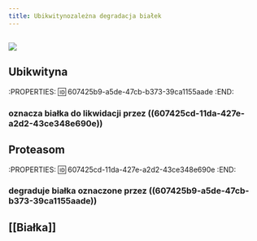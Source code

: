 ```yaml
---
title: Ubikwitynozależna degradacja białek
---
```


## ![](https://media.discordapp.net/attachments/738092871021756817/831118711745675274/unknown.png?width=720&height=304)
## **Ubikwityna**
:PROPERTIES:
:id: 607425b9-a5de-47cb-b373-39ca1155aade
:END:
### oznacza białka do likwidacji przez ((607425cd-11da-427e-a2d2-43ce348e690e))
## **Proteasom**
:PROPERTIES:
:id: 607425cd-11da-427e-a2d2-43ce348e690e
:END:
### degraduje białka oznaczone przez ((607425b9-a5de-47cb-b373-39ca1155aade))
## [[Białka]]
##
